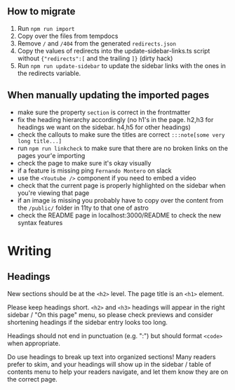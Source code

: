 ## How to migrate

1. Run `npm run import`
2. Copy over the files from tempdocs
3. Remove `/` and `/404` from the generated `redirects.json`
4. Copy the values of redirects into the update-sidebar-links.ts script without `{"redirects":[` and the trailing `]}` (dirty hack)
5. Run `npm run update-sidebar` to update the sidebar links with the ones in the redirects variable.

## When manually updating the imported pages

- make sure the property `section` is correct in the frontmatter
- fix the heading hierarchy accordingly (no h1's in the page. h2,h3 for headings we want on the sidebar. h4,h5 for other headings)
- check the callouts to make sure the titles are correct `:::note[some very long title...]`
- run `npm run linkcheck` to make sure that there are no broken links on the pages your'e importing
- check the page to make sure it's okay visually
- if a feature is missing ping `Fernando Montero` on slack
- use the `<Youtube />` component if you need to embed a video
- check that the current page is properly highlighted on the sidebar when you're viewing that page
- if an image is missing you probably have to copy over the content from the `/public/` folder in 11ty to that one of astro
- check the README page in localhost:3000/README to check the new syntax features

# Writing

## Headings

New sections should be at the `<h2>` level. The page title is an `<h1>` element.

Please keep headings short. `<h2>` and `<h3>` headings will appear in the right sidebar / "On this page" menu, so please check previews and consider shortening headings if the sidebar entry looks too long.

Headings should not end in punctuation (e.g. ":") but should format `<code>` when appropriate.

Do use headings to break up text into organized sections! Many readers prefer to skim, and your headings will show up in the sidebar / table of contents menu to help your readers navigate, and let them know they are on the correct page.
